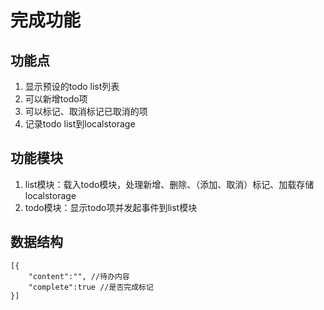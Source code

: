 # 完成功能

## 功能点

1. 显示预设的todo list列表
2. 可以新增todo项
3. 可以标记、取消标记已取消的项
4. 记录todo list到localstorage

## 功能模块

1. list模块：载入todo模块，处理新增、删除、（添加、取消）标记、加载存储localstorage
2. todo模块：显示todo项并发起事件到list模块

## 数据结构

```
[{
    "content":"", //待办内容
    "complete":true //是否完成标记
}]
```

